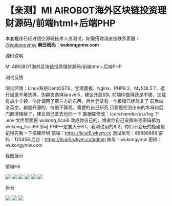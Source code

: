 # 【亲测】MI AIROBOT海外区块链投资理财源码/前端html+后端PHP

本套程序已经过悟空源码技术人员测试，如需搭建请直接联系客服：[@wukongymw](http://t.me/wukongymw)
**解压密码：wukongymw.com**

源码说明

MI AIROBOT海外区块链投资理财源码/前端html+后端PHP

测试反馈

测试环境：Linux系统CentOS7.6、宝塔面板、Nginx、PHP8.2、MySQL5.7，运行目录不用选择，伪静态选择laravel5，建议开启SSL
前端UI做得还是不错，加载有点小卡顿，估计调用了第三方的东西，后台登录有一个报错已经修复了
前后端全英文，都是开源的，价值不算高，需要的自己研究
只要是检测出来的木马和后门都清理掉了，建议自己拿去也扫一下
数据库修改：/core/vendor/psr/log 下 .env 文件里面将 wukong\_licai6 改成你自己的，或者你自己设置账号密码都为 wukong\_licai66 即可
PHP一定要大于8.1，我测试用的8.2，你们不会玩的搭建前记得先看一下搭建环境
前端：https://licai6.wkym.cc
测试账号：88888888
密码：123456
后台：https://licai6.wkym.cc/admin
账号：wukongymw
密码：wukongymw.com

截图展示

前端H5

[![](https://wukongymw.com/wp-content/uploads/2025/03/fa01232966816e4.png)](https://wukongymw.com/wp-content/uploads/2025/03/fa01232966816e4.png)
[![](https://wukongymw.com/wp-content/uploads/2025/03/1ec946a711892a7.png)](https://wukongymw.com/wp-content/uploads/2025/03/1ec946a711892a7.png)
[![](https://wukongymw.com/wp-content/uploads/2025/03/ee300f27e06a4fa.png)](https://wukongymw.com/wp-content/uploads/2025/03/ee300f27e06a4fa.png)
[![](https://wukongymw.com/wp-content/uploads/2025/03/36bc246862fb2a2.png)](https://wukongymw.com/wp-content/uploads/2025/03/36bc246862fb2a2.png)
[![](https://wukongymw.com/wp-content/uploads/2025/03/b3a9bec93eab796.png)](https://wukongymw.com/wp-content/uploads/2025/03/b3a9bec93eab796.png)
[![](https://wukongymw.com/wp-content/uploads/2025/03/96e7b9a7ebf1eff.png)](https://wukongymw.com/wp-content/uploads/2025/03/96e7b9a7ebf1eff.png)

后台

[![](https://wukongymw.com/wp-content/uploads/2025/03/4d51d572cf16bcf.png)](https://wukongymw.com/wp-content/uploads/2025/03/4d51d572cf16bcf.png)
[![](https://wukongymw.com/wp-content/uploads/2025/03/c504bd2561654ca.png)](https://wukongymw.com/wp-content/uploads/2025/03/c504bd2561654ca.png)
[![](https://wukongymw.com/wp-content/uploads/2025/03/2b56ed944290dec.png)](https://wukongymw.com/wp-content/uploads/2025/03/2b56ed944290dec.png)